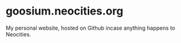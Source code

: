 # goosium.neocities.org
My personal website, hosted on Github incase anything happens to Neocities.
